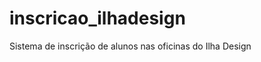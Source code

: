 inscricao_ilhadesign
====================

Sistema de inscrição de alunos nas oficinas do Ilha Design
